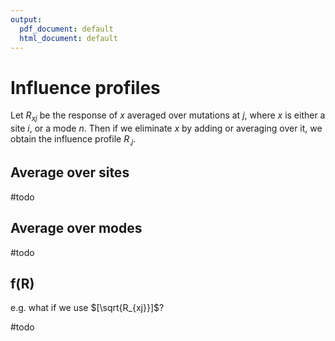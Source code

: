 ```yaml
---
output:
  pdf_document: default
  html_document: default
---
```

# Influence profiles

Let $R_{xj}$ be the response of $x$ averaged over  mutations at $j$, where $x$ is either a site $i$, or a mode $n$. Then if we eliminate $x$ by adding or averaging over it, we obtain the influence profile $R_{.j}$.



## Average over sites

#todo 

## Average over modes

#todo

## f(R)

e.g. what if we use $[\sqrt{R_{xj}}]$?

#todo
